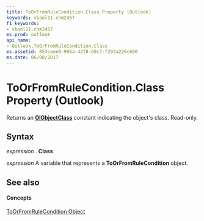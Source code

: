 ```yaml
---
title: ToOrFromRuleCondition.Class Property (Outlook)
keywords: vbaol11.chm2457
f1_keywords:
- vbaol11.chm2457
ms.prod: outlook
api_name:
- Outlook.ToOrFromRuleCondition.Class
ms.assetid: 853ceee0-906a-42f8-69c7-f293a226c690
ms.date: 06/08/2017
---
```



# ToOrFromRuleCondition.Class Property (Outlook)

Returns an  **[OlObjectClass](Outlook.OlObjectClass.md)** constant indicating the object's class. Read-only.


## Syntax

 _expression_ . **Class**

 _expression_ A variable that represents a **ToOrFromRuleCondition** object.


## See also


#### Concepts


[ToOrFromRuleCondition Object](Outlook.ToOrFromRuleCondition.md)

